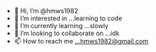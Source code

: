 - 👋 Hi, I’m @hmws1982
- 👀 I’m interested in ...learning to code
- 🌱 I’m currently learning ...slowly
- 💞️ I’m looking to collaborate on ...idk
- 📫 How to reach me ...hmws1982@gmail.com

<!---
hmws1982/hmws1982 is a ✨ special ✨ repository because its `README.md` (this file) appears on your GitHub profile.
You can click the Preview link to take a look at your changes.
--->
